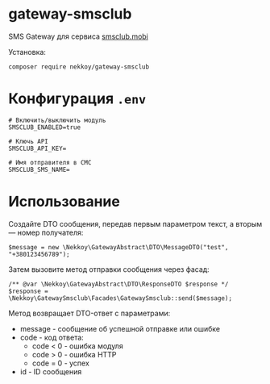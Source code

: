 # gateway-smsclub
SMS Gateway для сервиса [smsclub.mobi](https://smsclub.mobi)

Установка:
```
composer require nekkoy/gateway-smsclub
```

Конфигурация `.env`
===============
```
# Включить/выключить модуль
SMSCLUB_ENABLED=true

# Ключь API
SMSCLUB_API_KEY=

# Имя отправителя в СМС
SMSCLUB_SMS_NAME=
```

Использование
===============

Создайте DTO сообщения, передав первым параметром текст, а вторым — номер получателя:
```
$message = new \Nekkoy\GatewayAbstract\DTO\MessageDTO("test", "+380123456789");
```

Затем вызовите метод отправки сообщения через фасад:
```
/** @var \Nekkoy\GatewayAbstract\DTO\ResponseDTO $response */
$response = \Nekkoy\GatewaySmsclub\Facades\GatewaySmsclub::send($message);
```

Метод возвращает DTO-ответ с параметрами:
 - message - сообщение об успешной отправке или ошибке
 - code - код ответа:
   - code < 0 - ошибка модуля
   - code > 0 - ошибка HTTP
   - code = 0 - успех
 - id - ID сообщения
